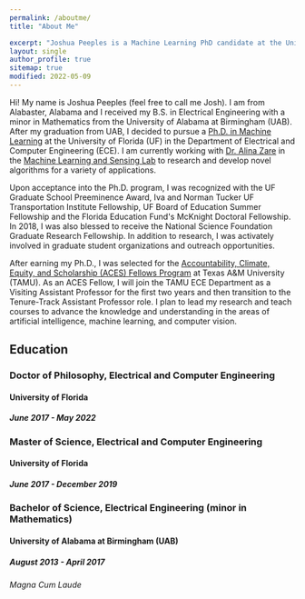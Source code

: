 ```yaml
---
permalink: /aboutme/
title: "About Me"

excerpt: "Joshua Peeples is a Machine Learning PhD candidate at the University of Florida."
layout: single
author_profile: true
sitemap: true
modified: 2022-05-09
---
```

Hi! My name is Joshua Peeples (feel free to call me Josh). I am from Alabaster, Alabama and I received my B.S. in Electrical Engineering with a minor in Mathematics from the University of Alabama at Birmingham (UAB). After my graduation from UAB, I decided to pursue a [Ph.D. in Machine Learning](https://faculty.eng.ufl.edu/machine-learning/2017/03/welcome-new-phd-student-joshua-peeples/) at the
University of Florida (UF) in the Department of Electrical and Computer Engineering (ECE). I am currently working with
[Dr. Alina Zare](https://faculty.eng.ufl.edu/machine-learning/people/faculty/) in the
[Machine Learning and Sensing Lab](https://faculty.eng.ufl.edu/machine-learning/machine-learning-sensing-lab/) to research and develop novel algorithms for a variety of applications.<br/>

Upon acceptance into the Ph.D. program, I was recognized with the UF Graduate School Preeminence Award, Iva and Norman Tucker UF Transportation Institute Fellowship, UF Board of Education Summer Fellowship and the Florida Education Fund's McKnight Doctoral Fellowship. In 2018, I was also blessed to receive the National Science Foundation Graduate Research Fellowship. In addition to research, I was activately involved in graduate student organizations and outreach opportunities.<br/>

After earning my Ph.D., I was selected for the [Accountability, Climate, Equity, and Scholarship (ACES) Fellows Program](https://diversity.tamu.edu/Home/Accountability,-Climate,-Equity,-and-Scholarship-F) at Texas A&M University (TAMU). As an ACES Fellow, I will join the TAMU ECE Department as a Visiting Assistant Professor for the first two years and then transition to the Tenure-Track Assistant Professor role. I plan to lead my research and teach courses to advance the knowledge and understanding in the areas of artificial intelligence, machine learning, and computer vision.<br/>

## Education

### Doctor of Philosophy, Electrical and Computer Engineering

#### University of Florida

##### June 2017 - May 2022

### Master of Science, Electrical and Computer Engineering

#### University of Florida

##### June 2017 - December 2019

### Bachelor of Science, Electrical Engineering (minor in Mathematics)

#### University of Alabama at Birmingham (UAB)

##### August 2013 - April 2017

###### Magna Cum Laude

<!-- ### Programming Languages
* MATLAB
* Python -->